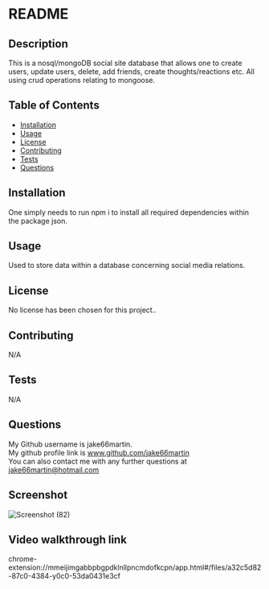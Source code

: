 
 # README 

## Description
This is a nosql/mongoDB social site database that allows one to create users, update users, delete, add friends, create thoughts/reactions etc. All using crud operations relating to mongoose.

## Table of Contents
- [Installation](#installation)
- [Usage](#usage)
- [License](#license)
- [Contributing](#contributing)
- [Tests](#tests)
- [Questions](#questions)

## <h2 id = "installation">Installation</h2>
One simply needs to run npm i to install all required dependencies within the package json.

## <h2 id ="usage">Usage</h2>
Used to store data within a database concerning social media relations.

## <h2 id = "license">License</h2>
No license has been chosen for this project..      
      



## <h2 id ="contributing">Contributing</h2>
N/A

## <h2 id = "tests">Tests</h2>
N/A

## <h2 id = "questions">Questions</h2>
My Github username is jake66martin.   
My github profile link is www.github.com/jake66martin   
You can also contact me with any further questions at jake66martin@hotmail.com  

## <h2>Screenshot</h2>
![Screenshot (82)](https://github.com/Jake66Martin/nosql/assets/139023505/2631537b-320b-4aa3-acdf-16c20e608c17)

## <h2>Video walkthrough link</h2>
chrome-extension://mmeijimgabbpbgpdklnllpncmdofkcpn/app.html#/files/a32c5d82-87c0-4384-y0c0-53da0431e3cf


